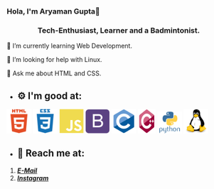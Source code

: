 ### Hola, I'm Aryaman Gupta👋
 ### <div align=center>  Tech-Enthusiast, Learner and a Badmintonist.
🌱 I’m currently learning Web Development.

🤔 I’m looking for help with Linux.

💬 Ask me about HTML and CSS.

- ## :gear: I'm good at:
<a ><img src="https://raw.githubusercontent.com/devicons/devicon/master/icons/html5/html5-plain-wordmark.svg" alt="cplusplus" width="55" height="55"/></a> <a><img src="https://raw.githubusercontent.com/devicons/devicon/master/icons/css3/css3-plain-wordmark.svg" alt="cplusplus" width="55" height="55"/></a> <a><img src="https://raw.githubusercontent.com/devicons/devicon/master/icons/javascript/javascript-plain.svg" alt="cplusplus" width="55" height="55"/></a> <a ><img src="https://raw.githubusercontent.com/devicons/devicon/master/icons/bootstrap/bootstrap-plain.svg" alt="cplusplus" width="55" height="55"/></a> <a ><img src="https://raw.githubusercontent.com/devicons/devicon/master/icons/c/c-original.svg" alt="cplusplus" width="55" height="55"/></a>
<a ><img src="https://raw.githubusercontent.com/devicons/devicon/master/icons/cplusplus/cplusplus-original.svg" alt="cplusplus" width="40" height="55"/></a> <a ><img src="https://raw.githubusercontent.com/devicons/devicon/master/icons/python/python-original-wordmark.svg" alt="cplusplus" width="55" height="50"/></a>
<a><img src="https://github.com/devicons/devicon/blob/master/icons/linux/linux-original.svg" alt="cplusplus" width="55" height="55"/></a>

- ## :rocket: Reach me at:
1. [__*E-Mail*__](mailto:agupta_be20@thapar.edu)
2. [__*Instagram*__](https://www.instagram.com/aryamangupta002/)


<!--
**ggaryaman12/ggaryaman12** is a ✨ _special_ ✨ repository because its `README.md` (this file) appears on your GitHub profile.

Here are some ideas to get you started:

- 🔭 I’m currently working on ...
- 🌱 I’m currently learning ...
- 👯 I’m looking to collaborate on ...
- 🤔 I’m looking for help with ...
- 💬 Ask me about ...
- 📫 How to reach me: ...
- 😄 Pronouns: ...
- ⚡ Fun fact: ...
-->
